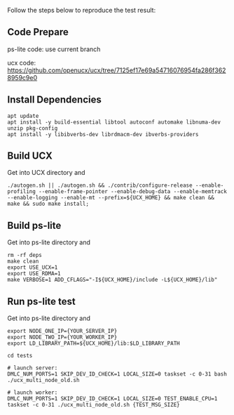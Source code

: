 Follow the steps below to reproduce the test result:

## Code Prepare

ps-lite code: use current branch

ucx code: https://github.com/openucx/ucx/tree/7125ef17e69a54716076954fa286f3628959c9e0

## Install Dependencies
```
apt update
apt install -y build-essential libtool autoconf automake libnuma-dev unzip pkg-config
apt install -y libibverbs-dev librdmacm-dev ibverbs-providers
```

## Build UCX

Get into UCX directory and 

```
./autogen.sh || ./autogen.sh && ./contrib/configure-release --enable-profiling --enable-frame-pointer --enable-debug-data --enable-memtrack --enable-logging --enable-mt --prefix=${UCX_HOME} && make clean && make && sudo make install;
```

## Build ps-lite

Get into ps-lite directory and 
```
rm -rf deps
make clean
export USE_UCX=1
export USE_RDMA=1
make VERBOSE=1 ADD_CFLAGS="-I${UCX_HOME}/include -L${UCX_HOME}/lib"
```

## Run ps-lite test

Get into ps-lite directory and
```
export NODE_ONE_IP={YOUR_SERVER_IP}
export NODE_TWO_IP={YOUR_WORKER_IP}
export LD_LIBRARY_PATH=${UCX_HOME}/lib:$LD_LIBRARY_PATH

cd tests

# launch server:
DMLC_NUM_PORTS=1 SKIP_DEV_ID_CHECK=1 LOCAL_SIZE=0 taskset -c 0-31 bash ./ucx_multi_node_old.sh

# launch worker:
DMLC_NUM_PORTS=1 SKIP_DEV_ID_CHECK=1 LOCAL_SIZE=0 TEST_ENABLE_CPU=1 taskset -c 0-31 ./ucx_multi_node_old.sh {TEST_MSG_SIZE}
```
